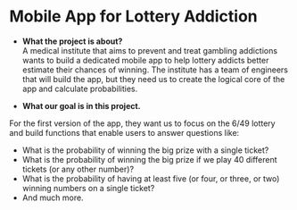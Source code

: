 # Mobile App for Lottery Addiction  

* **What the project is about?**  
A medical institute that aims to prevent and treat gambling addictions wants to build a dedicated mobile app to help lottery addicts better estimate their chances of winning. The institute has a team of engineers that will build the app, but they need us to create the logical core of the app and calculate probabilities.  

* **What our goal is in this project.**  

For the first version of the app, they want us to focus on the 6/49 lottery and build functions that enable users to answer questions like:
* What is the probability of winning the big prize with a single ticket?
* What is the probability of winning the big prize if we play 40 different tickets (or any other number)?
* What is the probability of having at least five (or four, or three, or two) winning numbers on a single ticket?
* And much more.
